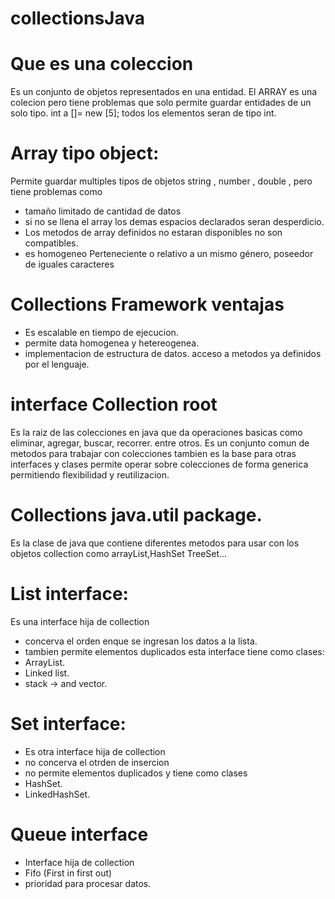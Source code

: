 # collectionsJava
# Que es una coleccion 
Es un conjunto de objetos representados en una entidad.
El ARRAY es una colecion pero tiene problemas que solo permite guardar entidades de un solo tipo.
int a []= new [5]; todos los elementos seran de tipo int.
# Array tipo object: 
Permite guardar multiples tipos de objetos string , number , double , pero tiene problemas como
- tamaño limitado de cantidad de datos
- si no se llena el array los demas espacios declarados seran desperdicio.
- Los metodos de array definidos no estaran disponibles no son compatibles.
- es homogeneo Perteneciente o relativo a un mismo género, poseedor de iguales caracteres
# Collections Framework ventajas
- Es escalable en tiempo de ejecucion.
- permite data homogenea y hetereogenea.
- implementacion de estructura de datos. acceso a metodos ya definidos por el lenguaje.
# interface Collection root
Es la raiz de las colecciones en java que da operaciones basicas como eliminar, agregar, buscar,
recorrer. entre otros.
Es un conjunto comun de metodos para trabajar con colecciones tambien es la base para otras interfaces y clases
permite operar sobre colecciones de forma generica permitiendo flexibilidad y reutilizacion.
# Collections java.util package.
Es la clase de java que contiene diferentes metodos para usar con los objetos collection como arrayList,HashSet
TreeSet...
# List interface:
Es una interface hija de collection 
- concerva el orden enque se ingresan los datos a la lista.
-  tambien permite elementos duplicados esta interface tiene como clases:
- ArrayList.
- Linked list.
- stack -> and vector.
# Set interface:
- Es otra interface hija de collection
- no concerva el otrden de insercion
- no permite elementos duplicados
y tiene como clases 
- HashSet.
- LinkedHashSet.
# Queue interface
- Interface hija de collection
- Fifo (First in first out)
- prioridad para procesar datos.
